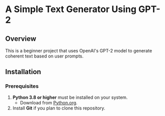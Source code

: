 # A Simple Text Generator Using GPT-2

## Overview
This is a beginner project that uses OpenAI's GPT-2 model to generate coherent text based on user prompts.
## Installation

### Prerequisites
1. **Python 3.8 or higher** must be installed on your system.
   - Download from [Python.org](https://www.python.org/downloads/).
2. Install **Git** if you plan to clone this repository.


